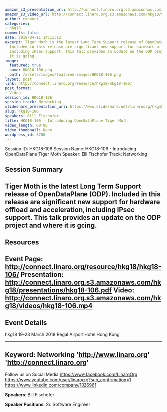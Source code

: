 ```yaml
---
amazon_s3_presentation_url: http://connect.linaro.org.s3.amazonaws.com/hkg18/presentations/hkg18-106.pdf
amazon_s3_video_url: http://connect.linaro.org.s3.amazonaws.com/hkg18/videos/hkg18-106.mp4
author: connect
categories:
- hkg18
comments: false
date: 2018-04-11 14:11:12
excerpt: Tiger Moth is the latest Long Term Support release of OpenDataPlane (ODP).
  Included in this release are significant new support for hardware offload and acceleration,
  including IPsec support. This talk provides an update on the ODP project and where
  it is going.
image:
  featured: true
  name: HKG18-106.png
  path: /assets/images/featured-images/HKG18-106.png
layout: post
link: http://connect.linaro.org/resource/hkg18/hkg18-106/
post_format:
- Video
session_id: HKG18-106
session_track: Networking
slideshare_presentation_url: https://www.slideshare.net/linaroorg/hkg18106-introducing-opendataplane-tiger-moth-92873238
slug: hkg18-106
speakers: Bill Fischofer
title: HKG18-106 - Introducing OpenDataPlane Tiger Moth
video_length: 00:00
video_thumbnail: None
wordpress_id: 8700
---
```


Session ID: HKG18-106
Session Name: HKG18-106 - Introducing OpenDataPlane Tiger Moth
Speaker: Bill Fischofer
Track: Networking


## Session Summary
Tiger Moth is the latest Long Term Support release of OpenDataPlane (ODP). Included in this release are significant new support for hardware offload and acceleration, including IPsec support. This talk provides an update on the ODP project and where it is going.
---------------------------------------------------
## Resources
Event Page: http://connect.linaro.org/resource/hkg18/hkg18-106/
Presentation: http://connect.linaro.org.s3.amazonaws.com/hkg18/presentations/hkg18-106.pdf
Video: http://connect.linaro.org.s3.amazonaws.com/hkg18/videos/hkg18-106.mp4
 ---------------------------------------------------
## Event Details
hkg18
19-23 March 2018 
Regal Airport Hotel Hong Kong

---------------------------------------------------
Keyword: Networking
'http://www.linaro.org'
'http://connect.linaro.org'
---------------------------------------------------
Follow us on Social Media
https://www.facebook.com/LinaroOrg
https://www.youtube.com/user/linaroorg?sub_confirmation=1
https://www.linkedin.com/company/1026961

**Speakers**: Bill Fischofer

**Speaker Positions**: Sr. Software Engineer